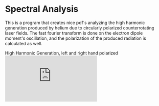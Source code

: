 # Spectral Analysis

This is a program that creates nice pdf's analyzing the high harmonic generation produced by helium due to circularly polarized counterrotating laser fields. The fast fourier transform is done on the electron dipole moment's oscillation, and the polarization of the produced radiation is calculated as well.

High Harmonic Generation, left and right hand polarized
![Alt Test](https://github.com/claytonblythe/spectral_analysis/blob/master/spectra.pdf)
